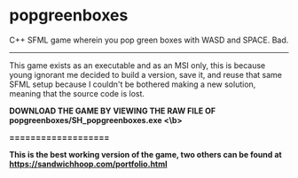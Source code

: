 # popgreenboxes
C++ SFML game wherein you pop green boxes with WASD and SPACE. Bad.

----------------

This game exists as an executable and as an MSI only, this is because young ignorant me decided to build a version, save it, and reuse that same SFML setup because I couldn't be bothered making a new solution, meaning that the source code is lost.

<b>DOWNLOAD THE GAME BY VIEWING THE RAW FILE OF popgreenboxes/SH_popgreenboxes.exe <\b>


===================

This is the best working version of the game, two others can be found at https://sandwichhoop.com/portfolio.html
